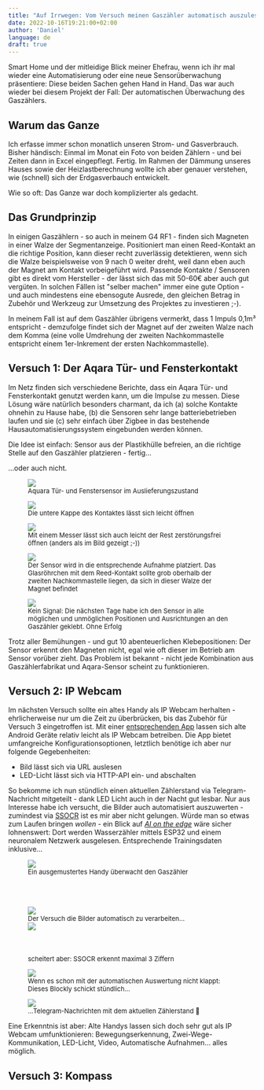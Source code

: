 ```yaml
---
title: "Auf Irrwegen: Vom Versuch meinen Gaszähler automatisch auszulesen"
date: 2022-10-16T19:21:00+02:00
author: 'Daniel'
language: de
draft: true
---
```

Smart Home und der mitleidige Blick meiner Ehefrau, wenn ich ihr mal wieder eine Automatisierung oder eine neue Sensorüberwachung präsentiere: Diese beiden Sachen gehen Hand in Hand. Das war auch wieder bei diesem Projekt der Fall: Der automatischen Überwachung des Gaszählers.

## Warum das Ganze
Ich erfasse immer schon monatlich unseren Strom- und Gasverbrauch. Bisher händisch: Einmal im Monat ein Foto von beiden Zählern - und bei Zeiten dann in Excel eingepflegt. Fertig. Im Rahmen der Dämmung unseres Hauses sowie der Heizlastberechnung wollte ich aber genauer verstehen, wie (schnell) sich der Erdgasverbauch entwickelt. 

Wie so oft: Das Ganze war doch komplizierter als gedacht.

## Das Grundprinzip
In einigen Gaszählern - so auch in meinem G4 RF1 - finden sich Magneten in einer Walze der Segmentanzeige. Positioniert man einen Reed-Kontakt an die richtige Position, kann dieser recht zuverlässig detektieren, wenn sich die Walze beispielsweise von 9 nach 0 weiter dreht, weil dann eben auch der Magnet am Kontakt vorbeigeführt wird.  Passende Kontakte / Sensoren gibt es direkt vom Hersteller - der lässt sich das mit 50-60€ aber auch gut vergüten. In solchen Fällen ist "selber machen" immer eine gute Option - und auch mindestens eine ebensogute Ausrede, den gleichen Betrag in Zubehör und Werkzeug zur Umsetzung des Projektes zu investieren ;-).   

In meinem Fall ist auf dem Gaszähler übrigens vermerkt, dass 1 Impuls 0,1m³ entspricht - demzufolge findet sich der Magnet auf der zweiten Walze nach dem Komma (eine volle Umdrehung der zweiten Nachkommastelle entspricht einem 1er-Inkrement der ersten Nachkommastelle). 

## Versuch 1: Der Aqara Tür- und Fensterkontakt
Im Netz finden sich verschiedene Berichte, dass ein Aqara Tür- und Fensterkontakt genutzt werden kann, um die Impulse zu messen. Diese Lösung wäre natürlich besonders charmant, da ich (a) solche Kontakte ohnehin zu Hause habe, (b) die Sensoren sehr lange batteriebetrieben laufen und sie (c) sehr einfach über Zigbee in das bestehende Hausautomatisierungssystem eingebunden werden können.

Die Idee ist einfach: Sensor aus der Plastikhülle befreien, an die richtige Stelle auf den Gaszähler platzieren - fertig…

…oder auch nicht.

<div class="gallery-grid">

<figure style="font-size:small;">
  <img src="/images/gaszaehler/closed.jpeg" style="">
  <figcaption>Aquara Tür- und Fenstersensor im Auslieferungszustand</figcaption>
</figure>

<figure style="font-size:small;">
  <img src="/images/gaszaehler/open1.jpeg" style="">
  <figcaption>Die untere Kappe des Kontaktes lässt sich leicht öffnen</figcaption>
</figure>

<figure style="font-size:small;">
  <img src="/images/gaszaehler/open2.jpeg" style="">
  <figcaption>Mit einem Messer lässt sich auch leicht der Rest zerstörungsfrei öffnen (anders als im Bild gezeigt ;-))</figcaption>
</figure>

<figure style="font-size:small;">
  <img src="/images/gaszaehler/implemented.jpeg" style="">
  <figcaption>Der Sensor wird in die entsprechende Aufnahme platziert. Das Glasröhrchen mit dem Reed-Kontakt sollte grob oberhalb der zweiten Nachkommastelle liegen, da sich in dieser Walze der Magnet befindet</figcaption>
</figure>

<figure style="font-size:small;">
  <img src="/images/gaszaehler/implemented2.png" style="">
  <figcaption>Kein Signal: Die nächsten Tage habe ich den Sensor in alle möglichen und unmöglichen Positionen und Ausrichtungen an den Gaszähler geklebt. Ohne Erfolg</figcaption>
</figure>
</div>

Trotz aller Bemühungen - und gut 10 abenteuerlichen Klebepositionen: Der Sensor erkennt den Magneten nicht, egal wie oft dieser im Betrieb am Sensor vorüber zieht. Das Problem ist bekannt - nicht jede Kombination aus Gaszählerfabrikat und Aqara-Sensor scheint zu funktionieren.

## Versuch 2: IP Webcam
Im nächsten Versuch sollte ein altes Handy als IP Webcam herhalten - ehrlicherweise nur um die Zeit zu überbrücken, bis das Zubehör für Versuch 3 eingetroffen ist. Mit einer [entsprechenden App](https://play.google.com/store/apps/details?id=com.pas.webcam&hl=de&gl=US) lassen sich alte Android Geräte relativ leicht als IP Webcam betreiben. Die App bietet umfangreiche Konfigurationsoptionen, letztlich benötige ich aber nur folgende Gegebenheiten:

- Bild lässt sich via URL auslesen
- LED-Licht lässt sich via HTTP-API ein- und abschalten

So bekomme ich nun stündlich einen aktuellen Zählerstand via Telegram-Nachricht mitgeteilt - dank LED Licht auch in der Nacht gut lesbar. Nur aus Interesse habe ich versucht, die Bilder auch automatisiert auszuwerten - zumindest via [SSOCR](https://www.unix-ag.uni-kl.de/~auerswal/ssocr/) ist es mir aber nicht gelungen. Würde man so etwas zum Laufen bringen *wollen* - ein Blick auf _[AI on the edge](https://github.com/jomjol/AI-on-the-edge-device)_ wäre sicher lohnenswert: Dort werden Wasserzähler mittels ESP32 und einem neuronalem Netzwerk ausgelesen. Entsprechende Trainingsdaten inklusive…

<div class="gallery-grid">


<figure style="font-size:small;">
  <img src="/images/gaszaehler/handy.png" style="">
  <figcaption>Ein ausgemustertes Handy überwacht den Gaszähler</figcaption>
</figure>


<figure style="font-size:small;">

  <img src="/images/gaszaehler/in.png" style="margin-top:50px;">
  <figcaption>Der Versuch die Bilder automatisch zu verarbeiten…</figcaption>
  <img src="/images/gaszaehler/out.png" style=" margin-bottom: 50px">
  <figcaption>scheitert aber: SSOCR erkennt maximal 3 Ziffern</figcaption>

</figure>


<figure style="font-size:small;">
  <img src="/images/gaszaehler/blockly.png" style="">
  <figcaption>Wenn es schon mit der automatischen Auswertung nicht klappt: Dieses Blockly schickt stündlich…</figcaption>
</figure>


<figure style="font-size:small;">
  <img src="/images/gaszaehler/telegram.png" style="">
  <figcaption>…Telegram-Nachrichten mit dem aktuellen Zählerstand 🥴</figcaption>
</figure>

</div>  

Eine Erkenntnis ist aber: Alte Handys lassen sich doch sehr gut als IP Webcam umfunktionieren: Bewegungserkennung, Zwei-Wege-Kommunikation, LED-Licht, Video, Automatische Aufnahmen… alles möglich.

## Versuch 3: Kompass